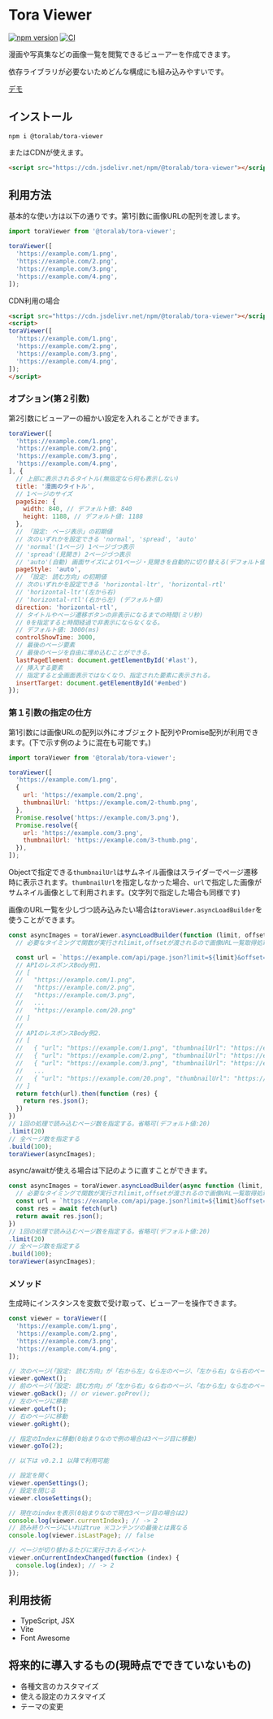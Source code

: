 # Tora Viewer

[![npm version](https://badge.fury.io/js/@toralab%2Ftora-viewer.svg)](https://badge.fury.io/js/@toralab%2Ftora-viewer)
[![CI](https://github.com/toranoana/tora-viewer/actions/workflows/ci.yml/badge.svg)](https://github.com/toranoana/tora-viewer/actions/workflows/ci.yml)

漫画や写真集などの画像一覧を閲覧できるビューアーを作成できます。

依存ライブラリが必要ないためどんな構成にも組み込みやすいです。

[デモ](https://toranoana.github.io/tora-viewer/)

## インストール

```shell
npm i @toralab/tora-viewer
```

またはCDNが使えます。

```html
<script src="https://cdn.jsdelivr.net/npm/@toralab/tora-viewer"></script>
```

## 利用方法

基本的な使い方は以下の通りです。第1引数に画像URLの配列を渡します。

```javascript
import toraViewer from '@toralab/tora-viewer';

toraViewer([
  'https://example.com/1.png',
  'https://example.com/2.png',
  'https://example.com/3.png',
  'https://example.com/4.png',
]);
```

CDN利用の場合

```html
<script src="https://cdn.jsdelivr.net/npm/@toralab/tora-viewer"></script>
<script>
toraViewer([
  'https://example.com/1.png',
  'https://example.com/2.png',
  'https://example.com/3.png',
  'https://example.com/4.png',
]);
</script>
```

### オプション(第２引数)

第2引数にビューアーの細かい設定を入れることができます。

```javascript
toraViewer([
  'https://example.com/1.png',
  'https://example.com/2.png',
  'https://example.com/3.png',
  'https://example.com/4.png',
], {
  // 上部に表示されるタイトル(無指定なら何も表示しない)
  title: '漫画のタイトル',
  // 1ページのサイズ
  pageSize: {
    width: 840, // デフォルト値: 840
    height: 1188, // デフォルト値: 1188
  },
  // 「設定: ページ表示」の初期値
  // 次のいずれかを設定できる 'normal', 'spread', 'auto'
  // 'normal'(1ページ) 1ページづつ表示
  // 'spread'(見開き) 2ページづつ表示
  // 'auto'(自動) 画面サイズにより1ページ・見開きを自動的に切り替える(デフォルト値)
  pageStyle: 'auto',
  // 「設定: 読む方向」の初期値
  // 次のいずれかを設定できる 'horizontal-ltr', 'horizontal-rtl'
  // 'horizontal-ltr'(左から右)
  // 'horizontal-rtl'(右から左) (デフォルト値)
  direction: 'horizontal-rtl',
  // タイトルやページ遷移ボタンの非表示になるまでの時間(ミリ秒)
  // 0を指定すると時間経過で非表示にならなくなる。
  // デフォルト値: 3000(ms)
  controlShowTime: 3000,
  // 最後のページ要素
  // 最後のページを自由に埋め込むことができる。
  lastPageElement: document.getElementById('#last'),
  // 挿入する要素
  // 指定すると全画面表示ではなくなり、指定された要素に表示される。
  insertTarget: document.getElementById('#embed')
});
```

### 第１引数の指定の仕方

第1引数には画像URLの配列以外にオブジェクト配列やPromise配列が利用できます。(下で示す例のように混在も可能です。)

```javascript
import toraViewer from '@toralab/tora-viewer';

toraViewer([
  'https://example.com/1.png',
  {
    url: 'https://example.com/2.png',
    thumbnailUrl: 'https://example.com/2-thumb.png',
  },
  Promise.resolve('https://example.com/3.png'),
  Promise.resolve({
    url: 'https://example.com/3.png',
    thumbnailUrl: 'https://example.com/3-thumb.png',
  }),
]);
```

Objectで指定できる`thumbnailUrl`はサムネイル画像はスライダーでページ遷移時に表示されます。`thumbnailUrl`を指定しなかった場合、`url`で指定した画像がサムネイル画像として利用されます。(文字列で指定した場合も同様です)

画像のURL一覧を少しづつ読み込みたい場合は`toraViewer.asyncLoadBuilder`を使うことができます。

```javascript
const asyncImages = toraViewer.asyncLoadBuilder(function (limit, offset) {
  // 必要なタイミングで関数が実行されlimit,offsetが渡されるので画像URL一覧取得処理を実行する

  const url = `https://example.com/api/page.json?limit=${limit}&offset=${offset}`;
  // APIのレスポンスBody例1.
  // [
  //   "https://example.com/1.png",
  //   "https://example.com/2.png",
  //   "https://example.com/3.png",
  //   ...
  //   "https://example.com/20.png"
  // ]
  //
  // APIのレスポンスBody例2.
  // [
  //   { "url": "https://example.com/1.png", "thumbnailUrl": "https://example.com/1-thumb.png" },
  //   { "url": "https://example.com/2.png", "thumbnailUrl": "https://example.com/2-thumb.png" },
  //   { "url": "https://example.com/3.png", "thumbnailUrl": "https://example.com/3-thumb.png" },
  //   ...
  //   { "url": "https://example.com/20.png", "thumbnailUrl": "https://example.com/20-thumb.png" }
  // ]
  return fetch(url).then(function (res) {
    return res.json();
  })
})
// 1回の処理で読み込むページ数を指定する。省略可(デフォルト値:20)
.limit(20)
// 全ページ数を指定する
.build(100);
toraViewer(asyncImages);
```

async/awaitが使える場合は下記のように直すことができます。

```javascript
const asyncImages = toraViewer.asyncLoadBuilder(async function (limit, offset) {
  // 必要なタイミングで関数が実行されlimit,offsetが渡されるので画像URL一覧取得処理を実行する
  const url = `https://example.com/api/page.json?limit=${limit}&offset=${offset}`;
  const res = await fetch(url)
  return await res.json();
})
// 1回の処理で読み込むページ数を指定する。省略可(デフォルト値:20)
.limit(20)
// 全ページ数を指定する
.build(100);
toraViewer(asyncImages);
```

### メソッド

生成時にインスタンスを変数で受け取って、ビューアーを操作できます。

```javascript
const viewer = toraViewer([
  'https://example.com/1.png',
  'https://example.com/2.png',
  'https://example.com/3.png',
  'https://example.com/4.png',
]);

// 次のページ(「設定: 読む方向」が「右から左」なら左のページ、「左から右」なら右のページ)
viewer.goNext();
// 前のページ(「設定: 読む方向」が「左から右」なら右のページ、「右から左」なら左のページ)
viewer.goBack(); // or viewer.goPrev();
// 左のページに移動
viewer.goLeft();
// 右のページに移動
viewer.goRight();

// 指定のIndexに移動(0始まりなので例の場合は3ページ目に移動)
viewer.goTo(2);

// 以下は v0.2.1 以降で利用可能

// 設定を開く
viewer.openSettings();
// 設定を閉じる
viewer.closeSettings();

// 現在のindexを表示(0始まりなので現在3ページ目の場合は2)
console.log(viewer.currentIndex); // -> 2
// 読み終りページにいればtrue ※コンテンツの最後とは異なる
console.log(viewer.isLastPage); // false

// ページが切り替わるたびに実行されるイベント
viewer.onCurrentIndexChanged(function (index) {
  console.log(index); // -> 2
});
```

## 利用技術

- TypeScript, JSX
- Vite
- Font Awesome

## 将来的に導入するもの(現時点でできていないもの)

- 各種文言のカスタマイズ
- 使える設定のカスタマイズ
- テーマの変更
